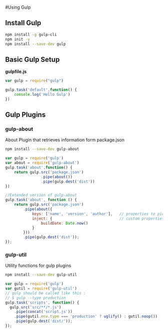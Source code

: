 #Using Gulp
## Install Gulp
```sh
npm install -g gulp-cli
npm init -y
npm install --save-dev gulp
```
## Basic Gulp Setup
__**gulpfile.js**__
```javascript
var gulp = require("gulp")

gulp.task('default',function() {
    console.log('Hello Gulp')
})
```
## Gulp Plugins
### gulp-about
About Plugin that retrieves information form package.json
```sh
npm install --save-dev gulp-about
```
```javascript
var gulp = require('gulp')
var about = require('gulp-about')
gulp.task('about',function() {
    return gulp.src('package.json')
                .pipe(about())
                .pipe(gulp.dest('dist'))
})

//Extended version of gulp-about
gulp.task('about', function () {
    return gulp.src('package.json')
        .pipe(about({
            keys: ['name', 'version', 'author'],   // properties to pick from the source 
            inject: {                              // custom properties to inject 
                buildDate: Date.now()
            }
        }))
        .pipe(gulp.dest('dist'));
});
```
### gulp-util
Utility functions for gulp plugins
```sh
npm install --save-dev gulp-util
```
```javascript
var gulp = require('gulp')
var gutil = require('gulp-util')
// gulp should be called like this : 
// $ gulp --type production 
gulp.task('scripts', function() {
  gulp.src('src/**/*.js')
    .pipe(concat('script.js'))
    .pipe(gutil.env.type === 'production' ? uglify() : gutil.noop())
    .pipe(gulp.dest('dist/'));
});
```